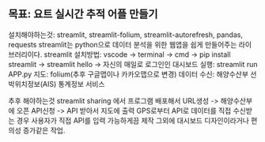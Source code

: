 ## 목표: 요트 실시간 추적 어플 만들기
설치해야하는것: streamlit, streamlit-folium, streamlit-autorefresh, pandas, requests
streamlit는 python으로 데이터 분석을 위한 웹앱을 쉽게 만들어주는 라이브러리이다.
streamlit 설치방법: vscode -> terminal -> cmd -> pip install streamlit -> streamlit hello -> 자신의 매일로 로그인인
대시보드 실행: streamlit run APP.py
지도: folium(추후 구글맵이나 카카오맵으로 변경)
데이터 수신: 해양수산부 선박위치정보(AIS) 통계정보 서비스

추후 해야하는것
streamlit sharing 에서 프로그램 배포해서 URL생성 -> 해양수산부에 오픈 API신청 -> API 받아서 지도에 출력
GPS로부터 API로 데이터를 직접 수신받는 경우 사용자가 직접 API를 입력 가능하게끔 제작
그외에 대시보드 디자인이라거나 편의성 증가같은 작업.



